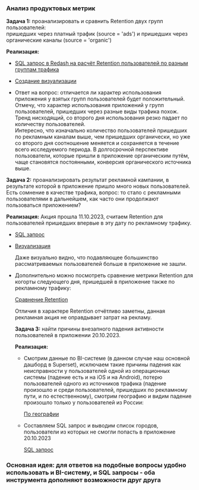 ###  Анализ продуктовых метрик
**Задача 1:**    проанализировать и сравнить Retention двух групп пользователей:   
пришедших через платный трафик (source = 'ads') и пришедших через органические каналы (source = 'organic')   
 
**Реализация:**   
- [SQL запрос в Redash на расчёт Retention пользователей по разным группам трафика](https://github.com/Vitochkasonik/Simulator_analitik/blob/main/Product_metrics/Retention_2023_10_10.jpg)  
- [Создание визуализации](https://github.com/Vitochkasonik/Simulator_analitik/blob/main/Product_metrics/Retention_2023_10_10_chart.jpg)     
    
- Ответ на вопрос: отличается ли характер использования приложения у взятых групп пользователей будет положительный.    
    Отмечу, что характер использования приложений у групп пользователей, пришедших через разные виды трафика похож. Тренд нисходящий, со второго дня использования резко падает по количеству пользователей.    
    Интересно, что изначально количество пользователей пришедших по рекламным каналам выше, чем пришедших органически, но уже со второго дня соотношение меняется и сохраняется в течение всего исследуемого периода.
    В долгосрочной перспективе пользователи, которые пришли в приложение органическим путём, чаще становятся постоянными, конверсия органического источника выше.
    
**Задача 2:** проанализировать результат рекламной кампании, в результате которой в приложение пришло много новых пользователей.  Есть сомнение в качестве трафика, вопрос: то стало с рекламными пользователями в дальнейшем, как часто они продолжают пользоваться приложением?

**Реализация:**
Акция прошла 11.10.2023, считаем Retention для пользователей пришедших впервые в эту дату по рекламному трафику.  

- [SQL запрос](https://github.com/Vitochkasonik/Simulator_analitik/blob/main/Product_metrics/Retention_2023_10_11.jpg)
- [Визуализация](https://github.com/Vitochkasonik/Simulator_analitik/blob/main/Product_metrics/retention-%D0%B4%D0%BB%D1%8F-%D0%BA%D0%BE%D0%B3%D0%BE%D1%80%D1%82%D1%8B-11-10-23_chart.jpg)

  Даже визуально видно, что подавляющее большинство рассматриваемых пользователей больше в приложение не зашли.
  
- Дополнительно можно посмотреть сравнение метрики Retention для когорты следующего дня, пришедшей в приложение также по рекламному трафику:
  
  [Сравнение Retention](https://github.com/Vitochkasonik/Simulator_analitik/blob/main/Product_metrics/retention-11-10%20%D0%B8%2012-10.jpg)
  
  Отличия в характере Retention отчётливо заметны, данная рекламная акция не оправдывает затрат на рекламу.

   **Задача 3:** найти причины внезапного падения активности пользователей в приложении 20.10.2023.

  **Реализация:**
  - Смотрим данные по BI-системе (в данном случае наш основной дашборд в Superset), исключаем такие причины падения как неисправности у пользователей одной из операционных системы (падение есть и на iOS и на Android), потерю пользователей одного из источников трафика (падение произошло и среди пользователей, пришедших по рекламному пути, и по естественному), смотрим географию и видим падение произошло только у пользователей из России:
     
    [По географии](https://github.com/Vitochkasonik/Simulator_analitik/blob/main/Product_metrics/geografic.jpg)
  - Составляем SQL запрос и выводим список городов, пользователи из которых не смогли попасть в приложение 20.10.2023

     [SQL запрос](https://github.com/Vitochkasonik/Simulator_analitik/blob/main/Product_metrics/SQL_cities.jpg)
  
### Основная идея: для ответов на подобные вопросы удобно использовать и BI-систему, и SQL запросы - оба инструмента дополняют возможности друг друга
